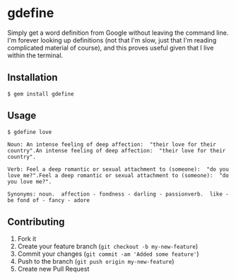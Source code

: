 # gdefine

Simply get a word definition from Google without leaving the command line.
I'm forever looking up definitions (not that I'm slow, just that I'm reading complicated material of course), and this proves useful given that I live within the terminal.

## Installation

    $ gem install gdefine

## Usage

    $ gdefine love

    Noun: An intense feeling of deep affection:  "their love for their country".An intense feeling of deep affection:  "their love for their country". 

    Verb: Feel a deep romantic or sexual attachment to (someone):  "do you love me?".Feel a deep romantic or sexual attachment to (someone):  "do you love me?". 

    Synonyms: noun.  affection - fondness - darling - passionverb.  like - be fond of - fancy - adore 

## Contributing

1. Fork it
2. Create your feature branch (`git checkout -b my-new-feature`)
3. Commit your changes (`git commit -am 'Added some feature'`)
4. Push to the branch (`git push origin my-new-feature`)
5. Create new Pull Request

